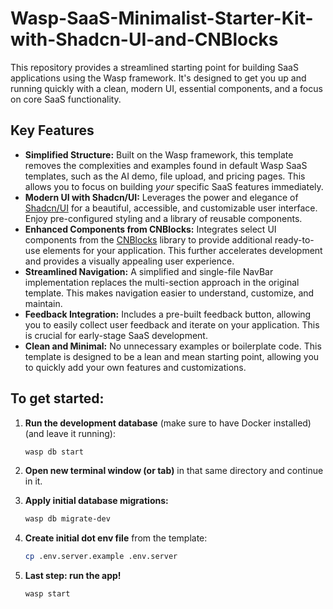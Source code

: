 # Wasp-SaaS-Minimalist-Starter-Kit-with-Shadcn-UI-and-CNBlocks

This repository provides a streamlined starting point for building SaaS applications using the Wasp framework. It's designed to get you up and running quickly with a clean, modern UI, essential components, and a focus on core SaaS functionality.

## Key Features

*   **Simplified Structure:** Built on the Wasp framework, this template removes the complexities and examples found in default Wasp SaaS templates, such as the AI demo, file upload, and pricing pages. This allows you to focus on building *your* specific SaaS features immediately.
*   **Modern UI with Shadcn/UI:** Leverages the power and elegance of [Shadcn/UI](https://ui.shadcn.com/) for a beautiful, accessible, and customizable user interface. Enjoy pre-configured styling and a library of reusable components.
*   **Enhanced Components from CNBlocks:** Integrates select UI components from the [CNBlocks](https://github.com/Meschacirung/cnblocks) library to provide additional ready-to-use elements for your application. This further accelerates development and provides a visually appealing user experience.
*   **Streamlined Navigation:** A simplified and single-file NavBar implementation replaces the multi-section approach in the original template. This makes navigation easier to understand, customize, and maintain.
*   **Feedback Integration:** Includes a pre-built feedback button, allowing you to easily collect user feedback and iterate on your application. This is crucial for early-stage SaaS development.
*   **Clean and Minimal:** No unnecessary examples or boilerplate code. This template is designed to be a lean and mean starting point, allowing you to quickly add your own features and customizations.

## To get started:

1.  **Run the development database** (make sure to have Docker installed) (and leave it running):
    ```bash
    wasp db start
    ```

2.  **Open new terminal window (or tab)** in that same directory and continue in it.

3.  **Apply initial database migrations:**
    ```bash
    wasp db migrate-dev
    ```

4.  **Create initial dot env file** from the template:
    ```bash
    cp .env.server.example .env.server
    ```

5.  **Last step: run the app!**
    ```bash
    wasp start
    ```